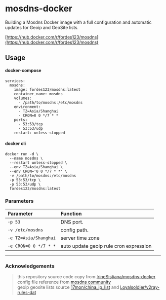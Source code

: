 # mosdns-docker

Building a Mosdns Docker image with a full configuration and automatic updates for Geoip and GeoSite lists.

[https://hub.docker.com/r/fordes123/mosdns](https://hub.docker.com/r/fordes123/mosdns)

## Usage

#### docker-compose

```shell
services:
  mosdns:
    image: fordes123/mosdns:latest
    container_name: mosdns
    volumes:
      - /path/to/mosdns:/etc/mosdns
    environment:
      - TZ=Asia/Shanghai
      - CRON=0 0 */7 * *
    ports:
      - 53:53/tcp
      - 53:53/udp
    restart: unless-stopped
```

#### docker cli

```shell
docker run -d \
  --name mosdns \
  --restart unless-stopped \
  --env TZ=Asia/Shanghai \
  --env CRON='0 0 */7 * *' \
  -v /path/to/mosdns:/etc/mosdns
  -p 53:53/tcp \
  -p 53:53/udp \
  fordes123/mosdns:latest
```

### Parameters

| Parameter	            | Function                               
|:----------------------|:---------------------------------------|
| `-p 53`               | DNS port.                              
| `-v /etc/mosdns`      | config path.                           
| `-e TZ=Asia/Shanghai` | server time zone                       
| `-e CRON=0 0 */7 * *` | auto update geoip rule cron expression 

---

### Acknowledgements

> this repository source code copy from [IrineSistiana/mosdns-docker](https://github.com/IrineSistiana/mosdns-docker)  
> config file reference from [mosdns community](https://github.com/IrineSistiana/mosdns/discussions)  
> geoip geosite lists source [17mon/china_ip_list](https://github.com/17mon/china_ip_list) and [Loyalsoldier/v2ray-rules-dat](https://github.com/Loyalsoldier/v2ray-rules-dat)